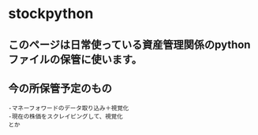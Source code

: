 # stockpython

## このページは日常使っている資産管理関係のpythonファイルの保管に使います。

## 今の所保管予定のもの
    -マネーフォワードのデータ取り込み＋視覚化
    -現在の株価をスクレイピングして、視覚化
    とか
